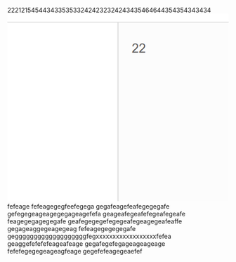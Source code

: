 222121545443433535332424232324243435464644354354343434
![](images/screenshot_1572354006521.png)
fefeage
fefeagegegfeefegega
gegafeagefeafegegegafe
gefegegeageagegegageagefefa
geageafegeafefegeafegeafe
feagegegagegegafe
geafegegegefegegeafegeagegeafeaffe
gegageaggegeagegeag
fefeagegegegegafe
gegggggggggggggggggggfegxxxxxxxxxxxxxxxxxxfefea
geaggefefefefeageafeage
gegafegefegageageageage
fefefegegegeageagfeage
gegefefeagegeaefef